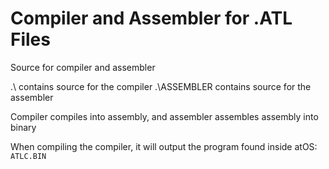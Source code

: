 # Compiler and Assembler for .ATL Files

Source for compiler and assembler

.\ contains source for the compiler
.\ASSEMBLER contains source for the assembler

Compiler compiles into assembly, and assembler assembles assembly into binary

When compiling the compiler, it will output the program found inside atOS: `ATLC.BIN`